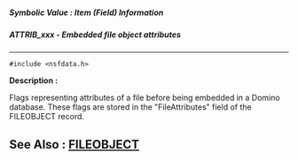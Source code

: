 ##### Symbolic Value : Item (Field) Information
##### ATTRIB_xxx - Embedded file object attributes
---
```
#include <nsfdata.h>
```
**Description :**

Flags representing attributes of a file before being embedded in a Domino 
database. These flags are stored in the "FileAttributes" field of the 
FILEOBJECT record.

**See Also :**
[FILEOBJECT](/reference/Data/FILEOBJECT)
---
